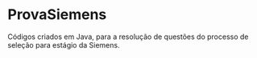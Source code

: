 # ProvaSiemens
Códigos criados em Java, para a resolução de questões do processo de seleção para estágio da Siemens.

